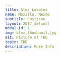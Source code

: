 ```yaml
---
title: Alex Lakatos
name: Mozilla, Nexmo
subtitle: Position
layout: 2017_default
modal-id: 1
img: alex_thumbnail.jpg
alt: Picture of TBD
topic: TBD
description: More Info
---
```


